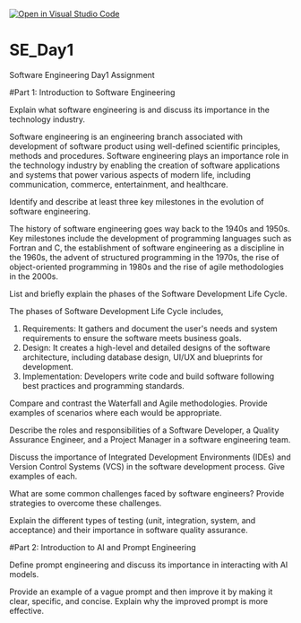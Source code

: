 [![Open in Visual Studio Code](https://classroom.github.com/assets/open-in-vscode-2e0aaae1b6195c2367325f4f02e2d04e9abb55f0b24a779b69b11b9e10269abc.svg)](https://classroom.github.com/online_ide?assignment_repo_id=18369310&assignment_repo_type=AssignmentRepo)
# SE_Day1
Software Engineering Day1 Assignment

#Part 1: Introduction to Software Engineering

Explain what software engineering is and discuss its importance in the technology industry.

Software engineering is an engineering branch associated with development of software product using well-defined scientific principles, methods and procedures. Software engineering plays an importance role in the technology industry by enabling the creation of software applications and systems that power various aspects of modern life, including communication, commerce, entertainment, and healthcare.

Identify and describe at least three key milestones in the evolution of software engineering.

The history of software engineering goes way back to the 1940s and 1950s. Key milestones include the development of programming languages such as Fortran and C, the establishment of software engineering as a discipline in the 1960s, the advent of structured programming in the 1970s, the rise of object-oriented programming in 1980s and the rise of agile methodologies in the 2000s.

List and briefly explain the phases of the Software Development Life Cycle.

The phases of Software Development Life Cycle includes,
1. Requirements: It gathers and document the user's needs and system requirements to ensure the software meets business goals.
2. Design: It creates a high-level and detailed designs of the software architecture, including database design, UI/UX and blueprints for development.
3.  Implementation: Developers write code and build software following best practices and programming standards.


Compare and contrast the Waterfall and Agile methodologies. Provide examples of scenarios where each would be appropriate.


Describe the roles and responsibilities of a Software Developer, a Quality Assurance Engineer, and a Project Manager in a software engineering team.


Discuss the importance of Integrated Development Environments (IDEs) and Version Control Systems (VCS) in the software development process. Give examples of each.


What are some common challenges faced by software engineers? Provide strategies to overcome these challenges.


Explain the different types of testing (unit, integration, system, and acceptance) and their importance in software quality assurance.


#Part 2: Introduction to AI and Prompt Engineering


Define prompt engineering and discuss its importance in interacting with AI models.


Provide an example of a vague prompt and then improve it by making it clear, specific, and concise. Explain why the improved prompt is more effective.
